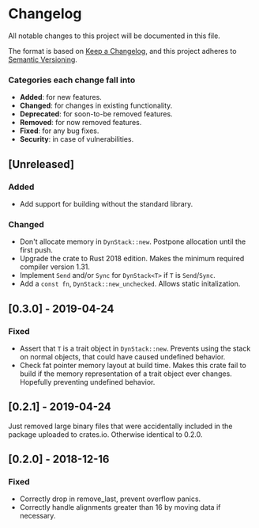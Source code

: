 # Changelog
All notable changes to this project will be documented in this file.

The format is based on [Keep a Changelog](https://keepachangelog.com/en/1.0.0/),
and this project adheres to [Semantic Versioning](https://semver.org/spec/v2.0.0.html).

### Categories each change fall into

* **Added**: for new features.
* **Changed**: for changes in existing functionality.
* **Deprecated**: for soon-to-be removed features.
* **Removed**: for now removed features.
* **Fixed**: for any bug fixes.
* **Security**: in case of vulnerabilities.


## [Unreleased]
### Added
- Add support for building without the standard library.

### Changed
- Don't allocate memory in `DynStack::new`. Postpone allocation until the first push.
- Upgrade the crate to Rust 2018 edition. Makes the minimum required compiler version 1.31.
- Implement `Send` and/or `Sync` for `DynStack<T>` if `T` is `Send`/`Sync`.
- Add a `const fn`, `DynStack::new_unchecked`. Allows static initalization.


## [0.3.0] - 2019-04-24
### Fixed
- Assert that `T` is a trait object in `DynStack::new`. Prevents using the stack on normal
  objects, that could have caused undefined behavior.
- Check fat pointer memory layout at build time. Makes this crate fail to build if the memory
  representation of a trait object ever changes. Hopefully preventing undefined behavior.


## [0.2.1] - 2019-04-24
Just removed large binary files that were accidentally included in the package uploaded to
crates.io. Otherwise identical to 0.2.0.


## [0.2.0] - 2018-12-16
### Fixed
- Correctly drop in remove_last, prevent overflow panics.
- Correctly handle alignments greater than 16 by moving data if necessary.
